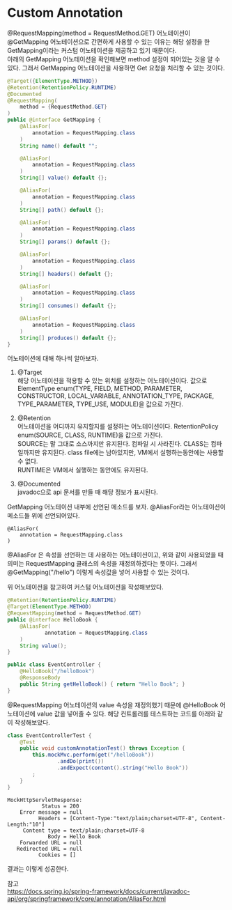 # Custom Annotation
@RequestMapping(method = RequestMethod.GET) 어노테이션이 @GetMapping 어노테이션으로 간편하게 사용할 수 있는 이유는 해당 설정을 한 GetMapping이라는 커스텀 어노테이션을 제공하고 있기 때문이다.  
아래의 GetMapping 어노테이션을 확인해보면 method 설정이 되어있는 것을 알 수 있다. 그래서 GetMapping 어노테이션을 사용하면 Get 요청을 처리할 수 있는 것이다.
```java
@Target({ElementType.METHOD})
@Retention(RetentionPolicy.RUNTIME)
@Documented
@RequestMapping(
    method = {RequestMethod.GET}
)
public @interface GetMapping {
    @AliasFor(
        annotation = RequestMapping.class
    )
    String name() default "";

    @AliasFor(
        annotation = RequestMapping.class
    )
    String[] value() default {};

    @AliasFor(
        annotation = RequestMapping.class
    )
    String[] path() default {};

    @AliasFor(
        annotation = RequestMapping.class
    )
    String[] params() default {};

    @AliasFor(
        annotation = RequestMapping.class
    )
    String[] headers() default {};

    @AliasFor(
        annotation = RequestMapping.class
    )
    String[] consumes() default {};

    @AliasFor(
        annotation = RequestMapping.class
    )
    String[] produces() default {};
}
```
어노테이션에 대해 하나씩 알아보자.
1. @Target  
   해당 어노테이션을 적용할 수 있는 위치를 설정하는 어노테이션이다. 값으로 ElementType enum(TYPE, FIELD, METHOD, PARAMETER, CONSTRUCTOR, LOCAL_VARIABLE, ANNOTATION_TYPE, PACKAGE, TYPE_PARAMETER, TYPE_USE, MODULE)을 값으로 가진다.
   

2. @Retention  
   어노테이션을 어디까지 유지할지를 설정하는 어노테이션이다. RetentionPolicy enum(SOURCE, CLASS, RUNTIME)을 값으로 가진다.  
   SOURCE는 말 그대로 소스까지만 유지된다. 컴파일 시 사라진다.
   CLASS는 컴파일까지만 유지된다. class file에는 남아있지만, VM에서 실행하는동안에는 사용할 수 없다.  
   RUNTIME은 VM에서 실행하는 동안에도 유지된다.
   

3. @Documented  
   javadoc으로 api 문서를 만들 때 해당 정보가 표시된다.

GetMapping 어노테이션 내부에 선언된 메소드를 보자. @AliasFor라는 어노테이션이 메소드들 위에 선언되어있다.
```text
@AliasFor(
    annotation = RequestMapping.class
)
```
@AliasFor 은 속성을 선언하는 데 사용하는 어노테이션이고, 위와 같이 사용되었을 때 의미는 RequestMapping 클래스의 속성을 재정의하겠다는 뜻이다.
그래서 @GetMapping("/hello") 이렇게 속성값을 넣어 사용할 수 있는 것이다. 

위 어노테이션을 참고하여 커스텀 어노테이션을 작성해보았다.
```java
@Retention(RetentionPolicy.RUNTIME)
@Target(ElementType.METHOD)
@RequestMapping(method = RequestMethod.GET)
public @interface HelloBook {
    @AliasFor(
            annotation = RequestMapping.class
    )
    String value();
}
```
```java
public class EventController {
    @HelloBook("/helloBook")
    @ResponseBody
    public String getHelloBook() { return "Hello Book"; }
}
```
@RequestMapping 어노테이션의 value 속성을 재정의했기 때문에 @HelloBook 어노테이션에 value 값을 넣어줄 수 있다. 해당 컨트롤러를 테스트하는 코드를 아래와 같이 작성해보았다.
```java
class EventControllerTest {
    @Test
    public void customAnnotationTest() throws Exception {
        this.mockMvc.perform(get("/helloBook"))
                .andDo(print())
                .andExpect(content().string("Hello Book"))
        ;
    }
}
```
```text
MockHttpServletResponse:
           Status = 200
    Error message = null
          Headers = [Content-Type:"text/plain;charset=UTF-8", Content-Length:"10"]
     Content type = text/plain;charset=UTF-8
             Body = Hello Book
    Forwarded URL = null
   Redirected URL = null
          Cookies = []
```
결과는 이렇게 성공한다. 

참고  
<https://docs.spring.io/spring-framework/docs/current/javadoc-api/org/springframework/core/annotation/AliasFor.html>